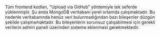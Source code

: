 Tüm frontend kodları, "Upload via GitHub" yöntemiyle tek seferde yüklenmiştir. Şu anda MongoDB veritabanı yerel ortamda çalışmaktadır. Bu nedenle veritabanında henüz veri bulunmadığından bazı bileşenler düzgün şekilde çalışmamaktadır. Bu bileşenlerin sorunsuz çalışabilmesi için gerekli verilerin admin paneli üzerinden sisteme eklenmesi gerekmektedir.
